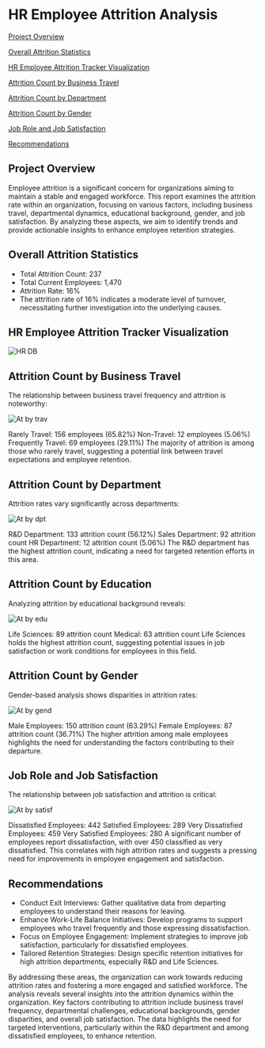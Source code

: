 
# HR Employee Attrition Analysis

[Project Overview](#project-overview)

[Overall Attrition Statistics](#overall-attrition-statistics)

[HR Employee Attrition Tracker Visualization](#hr-employee-attrition-tracker-visualization)

[Attrition Count by Business Travel](#attrition-count-by-business-travel)

[Attrition Count by Department](#attrition-count-by-department)

[Attrition Count by Gender](#attrition-count-by-gender)

[Job Role and Job Satisfaction](#job-role-and-job-satisfaction)


[Recommendations](#recommendation)








## Project Overview

Employee attrition is a significant concern for organizations aiming to maintain a stable and engaged workforce. 
This report examines the attrition rate within an organization, focusing on various factors, including business travel, departmental dynamics,
educational background, gender, and job satisfaction. By analyzing these aspects, we aim to identify trends and provide actionable insights to enhance employee retention strategies.

## Overall Attrition Statistics
-  Total Attrition Count: 237
-  Total Current Employees: 1,470
-  Attrition Rate: 16%
-  The attrition rate of 16% indicates a moderate level of turnover, necessitating further investigation into the underlying causes.

## HR Employee Attrition Tracker Visualization

![HR  DB](https://github.com/user-attachments/assets/5ec723c6-4b5b-4a38-b64c-b00ea8276528)



## Attrition Count by Business Travel
The relationship between business travel frequency and attrition is noteworthy:

![At  by trav](https://github.com/user-attachments/assets/0c5563ea-3255-488b-8cf1-cec3b2f0deee)


Rarely Travel: 156 employees (65.82%)
Non-Travel: 12 employees (5.06%)
Frequently Travel: 69 employees (29.11%)
The majority of attrition is among those who rarely travel, suggesting a potential link between travel expectations and employee retention.

## Attrition Count by Department
Attrition rates vary significantly across departments:

![At by dpt](https://github.com/user-attachments/assets/480d322a-c86d-47d9-9695-fa5a05f16413)


R&D Department: 133 attrition count (56.12%)
Sales Department: 92 attrition count
HR Department: 12 attrition count (5.06%)
The R&D department has the highest attrition count, indicating a need for targeted retention efforts in this area.

## Attrition Count by Education
Analyzing attrition by educational background reveals:

![At  by edu](https://github.com/user-attachments/assets/bc77ab98-9f8b-4f07-9fe0-985870060e9b)


Life Sciences: 89 attrition count
Medical: 63 attrition count
Life Sciences holds the highest attrition count, suggesting potential issues in job satisfaction or work conditions for employees in this field.

## Attrition Count by Gender
Gender-based analysis shows disparities in attrition rates:

![At by gend](https://github.com/user-attachments/assets/fa766463-a733-478c-bacb-a3d688c18209)


Male Employees: 150 attrition count (63.29%)
Female Employees: 87 attrition count (36.71%)
The higher attrition among male employees highlights the need for understanding the factors contributing to their departure.

## Job Role and Job Satisfaction
The relationship between job satisfaction and attrition is critical:

![At  by satisf](https://github.com/user-attachments/assets/2e73115f-7868-44be-aaf8-25ca308aad25)



Dissatisfied Employees: 442
Satisfied Employees: 289
Very Dissatisfied Employees: 459
Very Satisfied Employees: 280
A significant number of employees report dissatisfaction, with over 450 classified as very dissatisfied.
This correlates with high attrition rates and suggests a pressing need for improvements in employee engagement and satisfaction.

## Recommendations
-  Conduct Exit Interviews: Gather qualitative data from departing employees to understand their reasons for leaving.
-  Enhance Work-Life Balance Initiatives: Develop programs to support employees who travel frequently and those expressing dissatisfaction.
-  Focus on Employee Engagement: Implement strategies to improve job satisfaction, particularly for dissatisfied employees.
-  Tailored Retention Strategies: Design specific retention initiatives for high attrition departments, especially R&D and Life Sciences.
  
By addressing these areas, the organization can work towards reducing attrition rates and fostering a more engaged and satisfied workforce.
The analysis reveals several insights into the attrition dynamics within the organization. 
Key factors contributing to attrition include business travel frequency, departmental challenges, educational backgrounds, gender disparities,
and overall job satisfaction. The data highlights the need for targeted interventions, particularly within the R&D department and among dissatisfied employees, to enhance retention.
